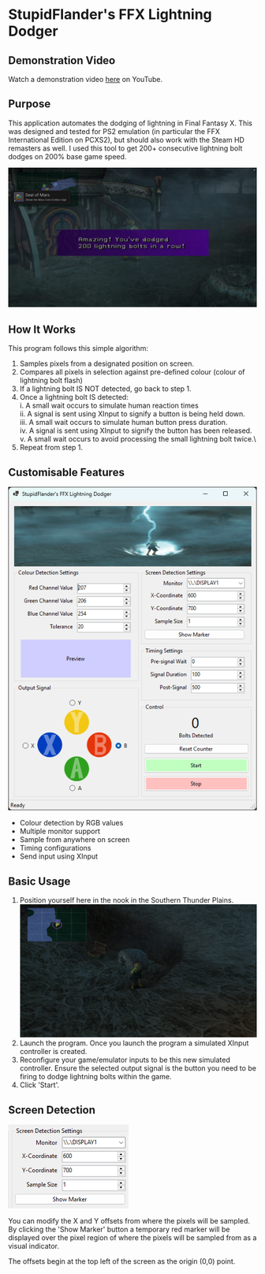 # StupidFlander's FFX Lightning Dodger

## Demonstration Video
Watch a demonstration video [here](https://youtu.be/hMq1XTSaf0Q) on YouTube.

## Purpose
This application automates the dodging of lightning in Final Fantasy X. This was designed and tested for PS2 emulation (in particular the FFX International Edition on PCXS2), but should also work with the Steam HD remasters as well. I used this tool to get 200+ consecutive lightning bolt dodges on 200% base game speed.

![UI Screenshot](Documentation/proof.png)

## How It Works
This program follows this simple algorithm:
1. Samples pixels from a designated position on screen.
2. Compares all pixels in selection against pre-defined colour (colour of lightning bolt flash)
3. If a lightning bolt IS NOT detected, go back to step 1.
4. Once a lightning bolt IS detected:\
  i.  A small wait occurs to simulate human reaction times\
  ii. A signal is sent using XInput to signify a button is being held down.\
  iii. A small wait occurs to simulate human button press duration.\
  iv. A signal is sent using XInput to signify the button has been released.\
  v. A small wait occurs to avoid processing the small lightning bolt twice.\
5. Repeat from step 1.


## Customisable Features
![UI Screenshot](Documentation/ui_1.png)
- Colour detection by RGB values
- Multiple monitor support
- Sample from anywhere on screen
- Timing configurations
- Send input using XInput

## Basic Usage
1. Position yourself here in the nook in the Southern Thunder Plains.
![Positioning](Documentation/position.png)
2. Launch the program. Once you launch the program a simulated XInput controller is created.
3. Reconfigure your game/emulator inputs to be this new simulated controller. Ensure the selected output signal is the button you need to be firing to dodge lightning bolts within the game.
4. Click 'Start'.

## Screen Detection
![UI Screenshot](Documentation/ui_2.png)

You can modify the X and Y offsets from where the pixels will be sampled. By clicking the 'Show Marker' button a temporary red marker will be displayed over the pixel region of where the pixels will be sampled from as a visual indicator.

The offsets begin at the top left of the screen as the origin (0,0) point.
